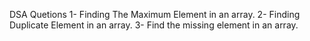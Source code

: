 DSA Quetions 
1- Finding The Maximum Element in an array.
2- Finding Duplicate Element in an array.
3- Find the missing element in an array.
